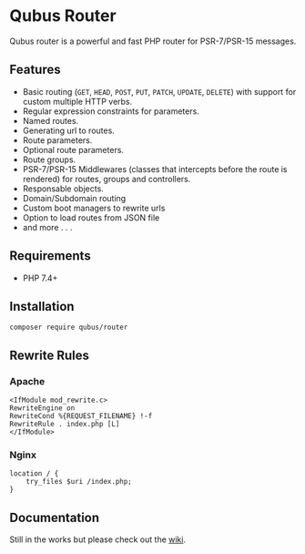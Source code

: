 # Qubus Router

Qubus router is a powerful and fast PHP router for PSR-7/PSR-15 messages.

## Features

* Basic routing (`GET`, `HEAD`, `POST`, `PUT`, `PATCH`, `UPDATE`, `DELETE`) with support for custom multiple HTTP verbs.
* Regular expression constraints for parameters.
* Named routes.
* Generating url to routes.
* Route parameters.
* Optional route parameters.
* Route groups.
* PSR-7/PSR-15 Middlewares (classes that intercepts before the route is rendered) for routes, groups and controllers.
* Responsable objects.
* Domain/Subdomain routing
* Custom boot managers to rewrite urls
* Option to load routes from JSON file
* and more . . .

## Requirements
* PHP 7.4+

## Installation

```
composer require qubus/router
```

## Rewrite Rules

### Apache

```
<IfModule mod_rewrite.c>
RewriteEngine on
RewriteCond %{REQUEST_FILENAME} !-f
RewriteRule . index.php [L]
</IfModule>
```

### Nginx
```
location / {
    try_files $uri /index.php;
}
```

## Documentation
Still in the works but please check out the [wiki](//github.com/QubusPHP/router/wiki).
